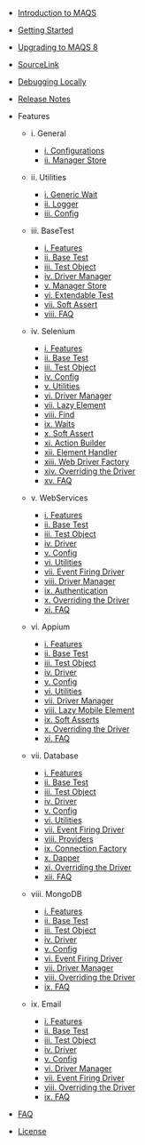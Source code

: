 - [Introduction to MAQS ](MAQS_8/Introduction.md)

- [Getting Started](MAQS_8/Getting-Started.md)
- [Upgrading to MAQS 8](MAQS_8/UpgradingFromMAQS7ToMAQS8.md)
- [SourceLink](MAQS_8/SourceLink.md)
- [Debugging Locally](MAQS_8/Debugging-Locally.md)
- [Release Notes](MAQS_8/ReleaseNotes.md)

- Features

  - i. General

    - [i. Configurations](MAQS_8/General/EnterpriseConfiguration.md)
    - [ii. Manager Store](MAQS_8/General/ManagerStore.md)

  - ii. Utilities

    - [i. Generic Wait](MAQS_8/Utilities/Generic-Waits.md)
    - [ii. Logger](MAQS_8/Utilities/Logger.md)
    - [iii. Config](MAQS_8/Utilities/Config.md)

  - iii. BaseTest

    - [i. Features](MAQS_8/Base/BaseFeatures.md)
    - [ii. Base Test](MAQS_8/Base/BaseTest.md)
    - [iii. Test Object](MAQS_8/Base/BaseTestObject.md)
    - [iv. Driver Manager](MAQS_8/Base/DriverManager.md)
    - [v. Manager Store](MAQS_8/Base/ManagerStore.md)
    - [vi. Extendable Test](MAQS_8/Base/BaseExtendableTest.md)
    - [vii. Soft Assert](MAQS_8/Base/SoftAsserts.md)
    - [viii. FAQ](MAQS_8/Base/BaseFAQ.md)

  - iv. Selenium

    - [i. Features](MAQS_8/Selenium/SeleniumFeatures.md)
    - [ii. Base Test](MAQS_8/Selenium/SeleniumBaseTest.md)
    - [iii. Test Object](MAQS_8/Selenium/SeleniumTestObject.md)
    - [iv. Config](MAQS_8/Selenium/SeleniumConfig.md)
    - [v. Utilities](MAQS_8/Selenium/SeleniumUtilities.md)
    - [vi. Driver Manager](MAQS_8/Selenium/SeleniumDriverManager.md)
    - [vii. Lazy Element](MAQS_8/Selenium/LazyElement.md)
    - [viii. Find](MAQS_8/Selenium/SeleniumFind.md)
    - [ix. Waits](MAQS_8/Selenium/Waits.md)
    - [x. Soft Assert](MAQS_8/Selenium/SoftAsserts.md)
    - [xi. Action Builder](MAQS_8/Selenium/ActionBuilder.md)
    - [xii. Element Handler](MAQS_8/Selenium/ElementHandler.md)
    - [xiii. Web Driver Factory](MAQS_8/Selenium/WebDriverFactory.md)
    - [xiv. Overriding the Driver](MAQS_8/Selenium/SeleniumOverride.md)
    - [xv. FAQ](MAQS_8/Selenium/SeleniumFAQ.md)

  - v. WebServices

    - [i. Features](MAQS_8/WebService/WebServiceFeatures.md)
    - [ii. Base Test](MAQS_8/WebService/WebServiceBaseTest.md)
    - [iii. Test Object](MAQS_8/WebService/WebServiceTestObject.md)
    - [iv. Driver](MAQS_8/WebService/WebServiceDriver.md)
    - [v. Config](MAQS_8/WebService/WebServiceConfig.md)
    - [vi. Utilities](MAQS_8/WebService/WebServiceUtilities.md)
    - [vii. Event Firing Driver](MAQS_8/WebService/WebServiceEventFiringDriver.md)
    - [viii. Driver Manager](MAQS_8/WebService/WebServiceDriverManager.md)
    - [ix. Authentication](MAQS_8/WebService/WebServiceAuth.md)
    - [x. Overriding the Driver](MAQS_8/WebService/WebServiceOverride.md)
    - [xi. FAQ](MAQS_8/WebService/WebServicesFAQ.md)

  - vi. Appium

    - [i. Features](MAQS_8/Appium/AppiumFeatures.md)
    - [ii. Base Test](MAQS_8/Appium/AppiumBaseTest.md)
    - [iii. Test Object](MAQS_8/Appium/AppiumTestObject.md)
    - [iv. Driver](MAQS_8/Appium/AppiumDriver.md)
    - [v. Config](MAQS_8/Appium/AppiumConfig.md)
    - [vi. Utilities](MAQS_8/Appium/AppiumUtilities.md)
    - [vii. Driver Manager](MAQS_8/Appium/AppiumDriverManager.md)
    - [viii. Lazy Mobile Element](MAQS_8/Appium/LazyMobileElement.md)
    - [ix. Soft Asserts](MAQS_8/Appium/AppiumSoftAssert.md)
    - [x. Overriding the Driver](MAQS_8/Appium/AppiumOverride.md)
    - [xi. FAQ](MAQS_8/Appium/AppiumFAQ.md)

  - vii. Database

    - [i. Features](MAQS_8/Database/DatabaseFeatures.md)
    - [ii. Base Test](MAQS_8/Database/DatabaseBaseTest.md)
    - [iii. Test Object](MAQS_8/Database/DatabaseTestObject.md)
    - [iv. Driver](MAQS_8/Database/DatabaseDriver.md)
    - [v. Config](MAQS_8/Database/DatabaseConfig.md)
    - [vi. Utilities](MAQS_8/Database/DatabaseUtilites.md)
    - [vii. Event Firing Driver](MAQS_8/Database/DatabaseEventFiringDriver.md)
    - [viii. Providers](MAQS_8/Database/DatabaseProviders.md)
    - [ix. Connection Factory](MAQS_8/Database/DatabaseConnectionFactory.md)
    - [x. Dapper](MAQS_8/Database/MAQSDapper.md)
    - [xi. Overriding the Driver](MAQS_8/Database/DatabaseDriverOverride.md)
    - [xii. FAQ](MAQS_8/Database/DatabaseFAQ.md)

  - viii. MongoDB

    - [i. Features](MAQS_8/MongoDB/MongoDBFeatures.md)
    - [ii. Base Test](MAQS_8/MongoDB/MongoBaseTest.md)
    - [iii. Test Object](MAQS_8/MongoDB/MongoTestObject.md)
    - [iv. Driver](MAQS_8/MongoDB/MongoDBDriver.md)
    - [v. Config](MAQS_8/MongoDB/MongoDBConfig.md)
    - [vi. Event Firing Driver](MAQS_8/MongoDB/EventFiringMongoDBDriver.md)
    - [vii. Driver Manager](MAQS_8/MongoDB/MongoDriverManager.md)
    - [viii. Overriding the Driver](MAQS_8/MongoDB/MongoDriverOverride.md)
    - [ix. FAQ](MAQS_8/MongoDB/MongoFAQ.md)

  - ix. Email
    - [i. Features](MAQS_8/Email/EmailFeatures.md)
    - [ii. Base Test](MAQS_8/Email/EmailBaseTest.md)
    - [iii. Test Object](MAQS_8/Email/EmailTestObject.md)
    - [iv. Driver](MAQS_8/Email/EmailDriver.md)
    - [v. Config](MAQS_8/Email/EmailConfig.md)
    - [vi. Driver Manager](MAQS_8/Email/EmailDriverManager.md)
    - [vii. Event Firing Driver](MAQS_8/Email/EmailEventFiringlDriver.md)
    - [viii. Overriding the Driver](MAQS_8/Email/EmailDriverOverride.md)
    - [ix. FAQ](MAQS_8/Email/EmailFAQ.md)

- [FAQ](MAQS_8/MAQS-FAQ.md)
- [License](MAQS_8/License.md)
